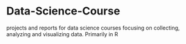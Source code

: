 # Data-Science-Course
projects and reports for data science courses focusing on collecting, analyzing and visualizing data. Primarily in R
